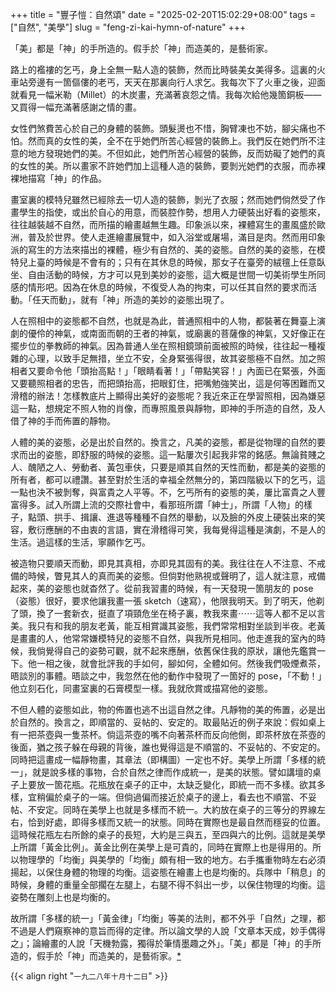+++
title = "豐子愷：自然頌"
date = "2025-02-20T15:02:29+08:00"
tags = ["自然", "美學"]
slug = "feng-zi-kai-hymn-of-nature"
+++

「美」都是「神」的手所造的。假手於「神」而造美的，是藝術家。

路上的襤褸的乞丐，身上全無一點人造的裝飾，然而比時裝美女美得多。這裏的火車站旁邊有一箇傴僂的老丐，天天在那裏向行人求乞。我每次下了火車之後，迎面就看見一幅米勒（Millet）的木炭畫，充滿著哀怨之情。我每次給他幾箇銅板——又買得一幅充滿著感謝之情的畫。

女性們煞費苦心於自己的身體的裝飾。頭髮燙也不惜，胸臂凍也不妨，腳尖痛也不怕。然而真的女性的美，全不在乎她們所苦心經營的裝飾上。我們反在她們所不注意的地方發現她們的美。不但如此，她們所苦心經營的裝飾，反而妨礙了她們的真的女性的美。所以畫家不許她們加上這種人造的裝飾，要剝光她們的衣服，而赤裸裸地描寫「神」的作品。

畫室裏的模特兒雖然已經除去一切人造的裝飾，剝光了衣服；然而她們倘然受了作畫學生的指使，或出於自心的用意，而裝腔作勢，想用人力硬裝出好看的姿態來，往往越裝越不自然，而所描的繪畫越無生趣。印象派以來，裸體寫生的畫風盛於歐洲，普及於世界。使人走進繪畫展覽中，如入浴堂或屠場，滿目是肉。然而用印象派的寫生的方法來描出的裸體，極少有自然的、美的姿態。自然的美的姿態，在模特兒上臺的時候是不會有的；只有在其休息的時候，那女子在臺旁的絨氊上任意臥坐、自由活動的時候，方才可以見到美妙的姿態，這大概是世間一切美術學生所同感的情形吧。因為在休息的時候，不復受人為的拘束，可以任其自然的要求而活動。「任天而動」，就有「神」所造的美妙的姿態出現了。

人在照相中的姿態都不自然，也就是為此，普通照相中的人物，都裝著在舞臺上演劇的優伶的神氣，或南面而朝的王者的神氣，或廟裏的菩薩像的神氣，又好像正在擺步位的拳教師的神氣。因為普通人坐在照相鏡頭前面被照的時候，往往起一種複雜的心理，以致手足無措，坐立不安，全身緊張得很，故其姿態極不自然。加之照相者又要命令他「頭抬高點！」「眼睛看著！」「帶點笑容！」內面已在緊張，外面又要聽照相者的忠告，而把頭抬高，把眼釘住，把嘴勉強笑出，這是何等困難而又滑稽的辦法！怎樣教底片上顯得出美好的姿態呢？我近來正在學習照相，因為嫌惡這一點，想規定不照人物的肖像，而專照風景與靜物，即神的手所造的自然，及人借了神的手而佈置的靜物。

人體的美的姿態，必是出於自然的。換言之，凡美的姿態，都是從物理的自然的要求而出的姿態，即舒服的時候的姿態。這一點屢次引起我非常的銘感。無論貧賤之人、醜陋之人、勞動者、黃包車伕，只要是順其自然的天性而動，都是美的姿態的所有者，都可以禮讚。甚至對於生活的幸福全然無分的，第四階級以下的乞丐，這一點也決不被剝奪，與富貴之人平等。不，乞丐所有的姿態的美，屢比富貴之人豐富得多。試入所謂上流的交際社會中，看那班所謂「紳士」，所謂「人物」的樣子，點頭、拱手、揖讓、進退等種種不自然的舉動，以及臉的外皮上硬裝出來的笑容，敷衍應酬的不由衷的言語，實在滑稽得可笑，我每覺得這種是演劇，不是人的生活。過這樣的生活，寧願作乞丐。

被造物只要順天而動，即見其真相，亦即見其固有的美。我往往在人不注意、不戒備的時候，瞥見其人的真而美的姿態。但倘對他熟視或聲明了，這人就注意，戒備起來，美的姿態也就杳然了。從前我習畫的時候，有一天發現一箇朋友的 pose（姿態）很好，要求他讓我畫一張 sketch（速寫），他限我明天。到了明天，他剃了頭，換了一套新衣，挺直了項頸危坐在椅子裏，教我來畫⋯⋯這等人都不足以言美。我只有和我的朋友老黃，能互相賞識其姿態，我們常常相對坐談到半夜。老黃是畫畫的人，他常常嫌模特兒的姿態不自然，與我所見相同。他走進我的室內的時候，我倘覺得自己的姿勢可觀，就不起來應酬，依舊保住我的原狀，讓他先鑑賞一下。他一相之後，就會批評我的手如何，腳如何，全體如何。然後我們吸煙煮茶，晤談別的事體。晤談之中，我忽然在他的動作中發現了一箇好的 pose，「不動！」他立刻石化，同畫室裏的石膏模型一樣。我就欣賞或描寫他的姿態。

不但人體的姿態如此，物的佈置也逃不出這自然之律。凡靜物的美的佈置，必是出於自然的。換言之，即順當的、妥帖的、安定的。取最貼近的例子來說：假如桌上有一把茶壺與一隻茶杯。倘這茶壺的嘴不向著茶杯而反向他側，即茶杯放在茶壺的後面，猶之孩子躲在母親的背後，誰也覺得這是不順當的、不妥帖的、不安定的。同時把這畫成一幅靜物畫，其章法（即構圖）一定也不好。美學上所謂「多樣的統一」，就是說多樣的事物，合於自然之律而作成統一，是美的狀態。譬如講壇的桌子上要放一箇花瓶。花瓶放在桌子的正中，太缺乏變化，即統一而不多樣。欲其多樣，宜稍偏於桌子的一端。但倘過偏而接近於桌子的邊上，看去也不順當、不妥帖、不安定。同時在美學上也就是多樣而不統一。大約放在桌子的三等分的界線左右，恰到好處，即得多樣而又統一的狀態。同時在實際也是最自然而穩妥的位置。這時候花瓶左右所餘的桌子的長短，大約是三與五，至四與六的比例。這就是美學上所謂「黃金比例」。黃金比例在美學上是可貴的，同時在實際上也是得用的。所以物理學的「均衡」與美學的「均衡」頗有相一致的地方。右手攜重物時左右必須揚起，以保住身體的物理的均衡。這姿態在繪畫上也是均衡的。兵隊中「稍息」的時候，身體的重量全部擱在左腿上，右腿不得不斜出一步，以保住物理的均衡。這姿勢在雕刻上也是均衡的。

故所謂「多樣的統一」「黃金律」「均衡」等美的法則，都不外乎「自然」之理，都不過是人們窺察神的意旨而得的定律。所以論文學的人說「文章本天成，妙手偶得之」；論繪畫的人說「天機勃露，獨得於筆情墨趣之外」。「美」都是「神」的手所造的，假手於「神」而造美的，是藝術家。[*](https://reuixiy.notion.site/1a0c9131ed4f809cb91bc3ce08d5aa5f)

{{< align right "`一九二八年十月十二日`" >}}